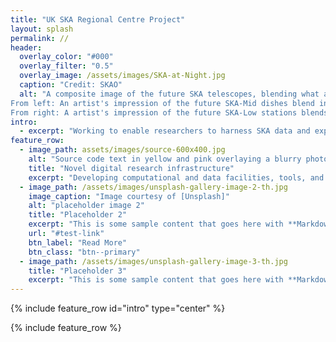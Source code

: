 ```yaml
---
title: "UK SKA Regional Centre Project"
layout: splash
permalink: //
header:
  overlay_color: "#000"
  overlay_filter: "0.5"
  overlay_image: /assets/images/SKA-at-Night.jpg
  caption: "Credit: SKAO"
  alt: "A composite image of the future SKA telescopes, blending what already exists on site with artist's impressions. 
From left: An artist's impression of the future SKA-Mid dishes blend into the existing precursor MeerKAT telescope dishes in South Africa. 
From right: A artist's impression of the future SKA-Low stations blends into the existing AAVS2.0 prototype station in Australia"
intro: 
  - excerpt: "Working to enable researchers to harness SKA data and explore the beginning of the universe in the UK and beyond."
feature_row:
  - image_path: assets/images/source-600x400.jpg
    alt: "Source code text in yellow and pink overlaying a blurry photo  of computer racks.  Credit: Elchinator from Pixabay"
    title: "Novel digital research infrastructure"
    excerpt: "Developing computational and data facilities, tools, and services that will enable analysis of 700PB of data generated per year by the SKA telescopes"
  - image_path: /assets/images/unsplash-gallery-image-2-th.jpg
    image_caption: "Image courtesy of [Unsplash]"
    alt: "placeholder image 2"
    title: "Placeholder 2"
    excerpt: "This is some sample content that goes here with **Markdown** formatting."
    url: "#test-link"
    btn_label: "Read More"
    btn_class: "btn--primary"
  - image_path: /assets/images/unsplash-gallery-image-3-th.jpg
    title: "Placeholder 3"
    excerpt: "This is some sample content that goes here with **Markdown** formatting."
---
```


{% include feature_row id="intro" type="center" %}

{% include feature_row %}


